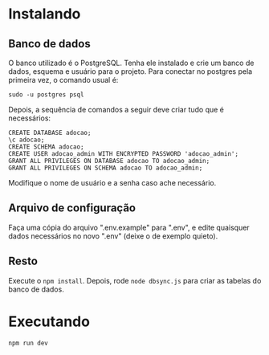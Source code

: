 # Instalando 

## Banco de dados

O banco utilizado é o PostgreSQL. Tenha ele instalado e crie um banco de dados, 
esquema e usuário para o projeto. Para conectar no postgres pela primeira vez,
o comando usual é:

`sudo -u postgres psql`

Depois, a sequência de comandos a seguir deve criar tudo que é necessários:

```
CREATE DATABASE adocao;
\c adocao;
CREATE SCHEMA adocao;
CREATE USER adocao_admin WITH ENCRYPTED PASSWORD 'adocao_admin';
GRANT ALL PRIVILEGES ON DATABASE adocao TO adocao_admin;
GRANT ALL PRIVILEGES ON SCHEMA adocao TO adocao_admin;
```

Modifique o nome de usuário e a senha caso ache necessário.

## Arquivo de configuração

Faça uma cópia do arquivo ".env.example" para ".env", e edite quaisquer dados necessários
no novo ".env" (deixe o de exemplo quieto).

## Resto

Execute o `npm install`. Depois, rode `node dbsync.js` para criar as tabelas do banco de dados.

# Executando

`npm run dev`

